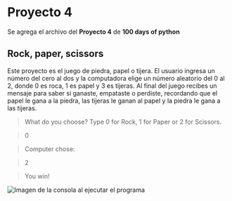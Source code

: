 # Proyecto 4
Se agrega el archivo del **Proyecto 4** de **100 days of python**

## Rock, paper, scissors

Este proyecto es el juego de piedra, papel o tijera. El usuario ingresa un número del cero al dos y la computadora elige un número aleatorio del 0 al 2, donde 0 es roca, 1 es papel y 3 es tijeras. Al final del juego recibes un mensaje para saber si ganaste, empataste o perdiste, recordando que el papel le gana a la piedra, las tijeras le ganan al papel y la piedra le gana a las tijeras.

> What do you choose? Type 0 for Rock, 1 for Paper or 2 for Scissors.

> 0

> Computer chose:

> 2

> You win!

![Imagen de la consola al ejecutar el programa](/images/rock_paper_scissors.PNG)